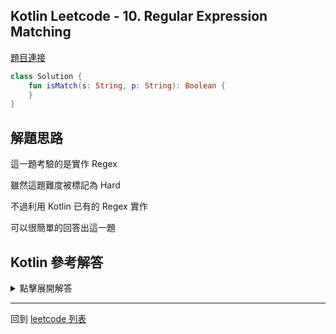 ## Kotlin Leetcode - 10. Regular Expression Matching

[題目連接](https://leetcode.com/problems/regular-expression-matching/)

```kotlin
class Solution {
    fun isMatch(s: String, p: String): Boolean {
    }
}
```

## 解題思路

這一題考驗的是實作 Regex

雖然這題難度被標記為 Hard

不過利用 Kotlin 已有的 Regex 實作

可以很簡單的回答出這一題

## Kotlin 參考解答

<details>
  <summary markdown='span'>點擊展開解答</summary>


單一表達式的參考做法如下

```kotlin
class Solution {
    fun isMatch(s: String, p: String) =
        p.toRegex().matches(s)
}
```

</details>

------

回到 [leetcode 列表](index.md)

